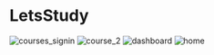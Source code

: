 # LetsStudy
![courses_signin](https://github.com/rahuldagar940/LetsStudy/assets/49279174/7786e7b9-37f7-40de-8ffc-d3c93559c0e1)
![course_2](https://github.com/rahuldagar940/LetsStudy/assets/49279174/b2cf8f59-d4dd-43f2-b56e-7c5ab45bf787)
![dashboard](https://github.com/rahuldagar940/LetsStudy/assets/49279174/cbc62298-ec63-4413-807b-85f9f5dd2334)
![home](https://github.com/rahuldagar940/LetsStudy/assets/49279174/2e0cffb9-5fc6-4ff6-9f03-b62ad5d02131)
